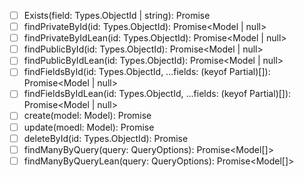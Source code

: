 - [ ] Exists(field: Types.ObjectId | string): Promise<boolean>
- [ ] findPrivateById(id: Types.ObjectId): Promise<Model | null>
- [ ] findPrivateByIdLean(id: Types.ObjectId): Promise<Model | null>
- [ ] findPublicById(id: Types.ObjectId): Promise<Model | null>
- [ ] findPublicByIdLean(id: Types.ObjectId): Promise<Model | null>
- [ ] findFieldsById(id: Types.ObjectId, ...fields: (keyof
      Partial<ModelType>)[]): Promise<Model | null>
- [ ] findFieldsByIdLean(id: Types.ObjectId, ...fields: (keyof
      Partial<ModelType>)[]): Promise<Model | null>
- [ ] create(model: Model): Promise<Model>
- [ ] update(moedl: Model): Promise<Model>
- [ ] deleteById(id: Types.ObjectId): Promise<boolean>
- [ ] findManyByQuery(query: QueryOptions): Promise<Model[]>
- [ ] findManyByQueryLean(query: QueryOptions): Promise<Model[]>
